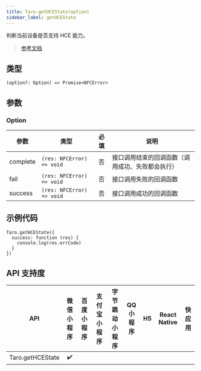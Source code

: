 ```yaml
---
title: Taro.getHCEState(option)
sidebar_label: getHCEState
---
```


判断当前设备是否支持 HCE 能力。

> [参考文档](https://developers.weixin.qq.com/miniprogram/dev/api/device/nfc/wx.getHCEState.html)

## 类型

```tsx
(option?: Option) => Promise<NFCError>
```

## 参数

### Option

| 参数 | 类型 | 必填 | 说明 |
| --- | --- | :---: | --- |
| complete | `(res: NFCError) => void` | 否 | 接口调用结束的回调函数（调用成功、失败都会执行） |
| fail | `(res: NFCError) => void` | 否 | 接口调用失败的回调函数 |
| success | `(res: NFCError) => void` | 否 | 接口调用成功的回调函数 |

## 示例代码

```tsx
Taro.getHCEState({
  success: function (res) {
    console.log(res.errCode)
  }
})
```

## API 支持度

| API | 微信小程序 | 百度小程序 | 支付宝小程序 | 字节跳动小程序 | QQ 小程序 | H5 | React Native | 快应用 |
| :---: | :---: | :---: | :---: | :---: | :---: | :---: | :---: | :---: |
| Taro.getHCEState | ✔️ |  |  |  |  |  |  |  |
